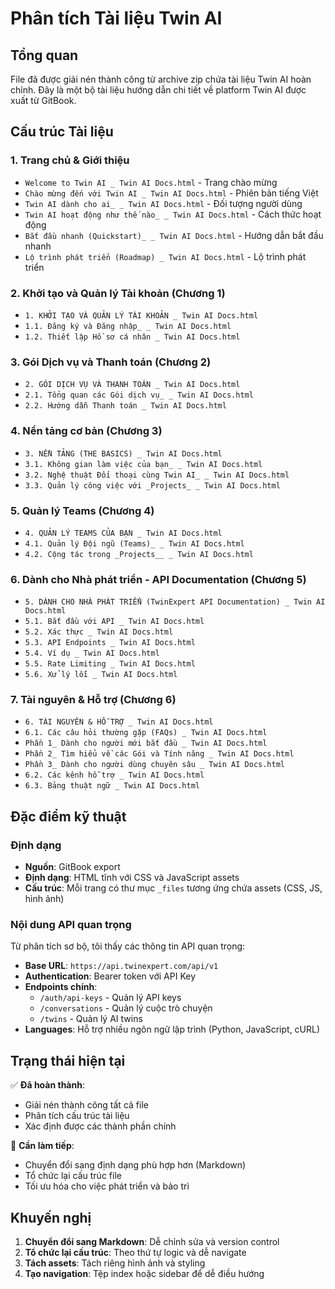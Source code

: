 # Phân tích Tài liệu Twin AI

## Tổng quan
File đã được giải nén thành công từ archive zip chứa tài liệu Twin AI hoàn chỉnh. Đây là một bộ tài liệu hướng dẫn chi tiết về platform Twin AI được xuất từ GitBook.

## Cấu trúc Tài liệu

### 1. Trang chủ & Giới thiệu
- `Welcome to Twin AI _ Twin AI Docs.html` - Trang chào mừng
- `Chào mừng đến với Twin AI _ Twin AI Docs.html` - Phiên bản tiếng Việt
- `Twin AI dành cho ai_ _ Twin AI Docs.html` - Đối tượng người dùng
- `Twin AI hoạt động như thế nào_ _ Twin AI Docs.html` - Cách thức hoạt động
- `Bắt đầu nhanh (Quickstart)_ _ Twin AI Docs.html` - Hướng dẫn bắt đầu nhanh
- `Lộ trình phát triển (Roadmap) _ Twin AI Docs.html` - Lộ trình phát triển

### 2. Khởi tạo và Quản lý Tài khoản (Chương 1)
- `1. KHỞI TẠO VÀ QUẢN LÝ TÀI KHOẢN _ Twin AI Docs.html`
- `1.1. Đăng ký và Đăng nhập_ _ Twin AI Docs.html`
- `1.2. Thiết lập Hồ sơ cá nhân _ Twin AI Docs.html`

### 3. Gói Dịch vụ và Thanh toán (Chương 2)
- `2. GÓI DỊCH VỤ VÀ THANH TOÁN _ Twin AI Docs.html`
- `2.1. Tổng quan các Gói dịch vụ_ _ Twin AI Docs.html`
- `2.2. Hướng dẫn Thanh toán _ Twin AI Docs.html`

### 4. Nền tảng cơ bản (Chương 3)
- `3. NỀN TẢNG (THE BASICS) _ Twin AI Docs.html`
- `3.1. Không gian làm việc của bạn_ _ Twin AI Docs.html`
- `3.2. Nghệ thuật Đối thoại cùng Twin AI_ _ Twin AI Docs.html`
- `3.3. Quản lý công việc với _Projects_ _ Twin AI Docs.html`

### 5. Quản lý Teams (Chương 4)
- `4. QUẢN LÝ TEAMS CỦA BẠN _ Twin AI Docs.html`
- `4.1. Quản lý Đội ngũ (Teams)_ _ Twin AI Docs.html`
- `4.2. Cộng tác trong _Projects__ _ Twin AI Docs.html`

### 6. Dành cho Nhà phát triển - API Documentation (Chương 5)
- `5. DÀNH CHO NHÀ PHÁT TRIỂN (TwinExpert API Documentation) _ Twin AI Docs.html`
- `5.1. Bắt đầu với API _ Twin AI Docs.html`
- `5.2. Xác thực _ Twin AI Docs.html`
- `5.3. API Endpoints _ Twin AI Docs.html`
- `5.4. Ví dụ _ Twin AI Docs.html`
- `5.5. Rate Limiting _ Twin AI Docs.html`
- `5.6. Xử lý lỗi _ Twin AI Docs.html`

### 7. Tài nguyên & Hỗ trợ (Chương 6)
- `6. TÀI NGUYÊN & HỖ TRỢ _ Twin AI Docs.html`
- `6.1. Các câu hỏi thường gặp (FAQs) _ Twin AI Docs.html`
- `Phần 1_ Dành cho người mới bắt đầu _ Twin AI Docs.html`
- `Phần 2_ Tìm hiểu về các Gói và Tính năng _ Twin AI Docs.html`
- `Phần 3_ Dành cho người dùng chuyên sâu _ Twin AI Docs.html`
- `6.2. Các kênh hỗ trợ _ Twin AI Docs.html`
- `6.3. Bảng thuật ngữ _ Twin AI Docs.html`

## Đặc điểm kỹ thuật

### Định dạng
- **Nguồn**: GitBook export
- **Định dạng**: HTML tĩnh với CSS và JavaScript assets
- **Cấu trúc**: Mỗi trang có thư mục `_files` tương ứng chứa assets (CSS, JS, hình ảnh)

### Nội dung API quan trọng
Từ phân tích sơ bộ, tôi thấy các thông tin API quan trọng:

- **Base URL**: `https://api.twinexpert.com/api/v1`
- **Authentication**: Bearer token với API Key
- **Endpoints chính**: 
  - `/auth/api-keys` - Quản lý API keys
  - `/conversations` - Quản lý cuộc trò chuyện
  - `/twins` - Quản lý AI twins
- **Languages**: Hỗ trợ nhiều ngôn ngữ lập trình (Python, JavaScript, cURL)

## Trạng thái hiện tại
✅ **Đã hoàn thành**:
- Giải nén thành công tất cả file
- Phân tích cấu trúc tài liệu
- Xác định được các thành phần chính

🔄 **Cần làm tiếp**:
- Chuyển đổi sang định dạng phù hợp hơn (Markdown)
- Tổ chức lại cấu trúc file
- Tối ưu hóa cho việc phát triển và bảo trì

## Khuyến nghị
1. **Chuyển đổi sang Markdown**: Dễ chỉnh sửa và version control
2. **Tổ chức lại cấu trúc**: Theo thứ tự logic và dễ navigate
3. **Tách assets**: Tách riêng hình ảnh và styling
4. **Tạo navigation**: Tệp index hoặc sidebar để dễ điều hướng
